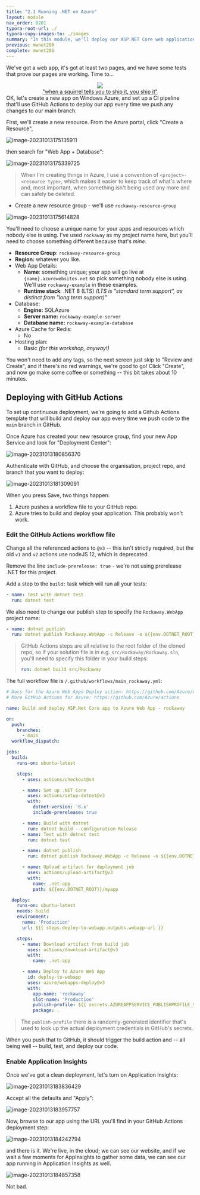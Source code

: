 ```yaml
---
title: "2.1 Running .NET on Azure"
layout: module
nav_order: 0201
typora-root-url: ./
typora-copy-images-to: ./images
summary: "In this module, we'll deploy our ASP.NET Core web application to Microsoft Azure using GitHub Actions"
previous: mwnet200
complete: mwnet201
---
```


We've got a web app, it's got at least two pages, and we have some tests that prove our pages are working. Time to...

<div style="text-align: center;">
<img src="images/image-20231013174253623.png" />
<caption style="text-align: center; font-size: 0.8em:"><br />
<a href="https://www.google.com/search?q=shipt+it+squirrel">"when a squirrel tells you to ship it, you ship it"</a></caption>
</div>
OK, let's create a new app on Windows Azure, and set up a CI pipeline that'll use GitHub Actions to deploy our app every time we push any changes to our main branch.

First, we'll create a new resource. From the Azure portal, click "Create a Resource", 

![image-20231013175135911](images/image-20231013175135911.png)

then search for "Web App + Database":

![image-20231013175339725](images/image-20231013175339725.png)

> When I'm creating things in Azure, I use a convention of `<project>-<resource-type>`, which makes it easier to keep track of what's where and, most important, when something isn't being used any more and can safely be deleted.

* Create a new resource group - we'll use `rockaway-resource-group`

![image-20231013175614828](images/image-20231013175614828.png)

You'll need to choose a unique name for your apps and resources which nobody else is using. I've used `rockaway` as my project name here, but you'll need to choose something different because that's *mine*.

* **Resource Group**: `rockaway-resource-group`
* **Region:** whatever you like.
* Web App Details:
  * **Name**: something unique; your app will go live at `{name}.azurewebsites.net` so pick something nobody else is using. We'll use `rockaway-example` in these examples.
  * **Runtime stack**: .NET 8 (LTS) *(LTS is "standard term support", as distinct from "long term support)"*
* Database:
  * **Engine:** SQLAzure
  * **Server name:** `rockaway-example-server`
  * **Database name:** `rockaway-example-database`
* Azure Cache for Redis:
  * No
* Hosting plan:
  * Basic *(for this workshop, anyway!)*

You won't need to add any tags, so the next screen just skip to "Review and Create", and if there's no red warnings, we're good to go! Click "Create", and now go make some coffee or something -- this bit takes about 10 minutes.

## Deploying with GitHub Actions

To set up continuous deployment, we're going to add a Github Actions template that will build and deploy our app every time we push code to the `main` branch in GitHub.

Once Azure has created your new resource group, find your new App Service and look for "Deployment Center":

![image-20231013180856370](images/image-20231013180856370.png)

Authenticate with GitHub, and choose the organisation, project repo, and branch that you want to deploy:

![image-20231013181309091](images/image-20231013181309091.png)

When you press Save, two things happen:

1. Azure pushes a workflow file to your GitHub repo.
2. Azure tries to build and deploy your application. This probably won't work.

### Edit the GitHub Actions workflow file

Change all the referenced actions to `@v3` -- this isn't strictly required, but the old `v1` and `v2` actions use nodeJS 12, which is deprecated.

Remove the line `include-prerelease: true` - we're not using prerelease .NET for this project.

Add a step to the `build:` task which will run all your tests:

```yaml
- name: Test with dotnet test
  run: dotnet test
```

We also need to change our publish step to specify the `Rockaway.WebApp` project name:

```yaml
- name: dotnet publish
  run: dotnet publish Rockaway.WebApp -c Release -o ${{env.DOTNET_ROOT}}/myapp
```

> GitHub Actions steps are all relative to the root folder of the cloned repo, so if your solution file is in e.g. `src/Rockaway/Rockaway.sln`, you'll need to specify this folder in your build steps:
>
> ```yaml
> run: dotnet build src/Rockaway
> ```

The full workflow file is `/.github/workflows/main_rockaway.yml`:

```yaml
# Docs for the Azure Web Apps Deploy action: https://github.com/Azure/webapps-deploy
# More GitHub Actions for Azure: https://github.com/Azure/actions

name: Build and deploy ASP.Net Core app to Azure Web App - rockaway

on:
  push:
    branches:
      - main
  workflow_dispatch:

jobs:
  build:
    runs-on: ubuntu-latest

    steps:
      - uses: actions/checkout@v4

      - name: Set up .NET Core
        uses: actions/setup-dotnet@v3
        with:
          dotnet-version: '8.x'
          include-prerelease: true

      - name: Build with dotnet
        run: dotnet build --configuration Release
      - name: Test with dotnet test
        run: dotnet test

      - name: dotnet publish
        run: dotnet publish Rockaway.WebApp -c Release -o ${{env.DOTNET_ROOT}}/myapp

      - name: Upload artifact for deployment job
        uses: actions/upload-artifact@v3
        with:
          name: .net-app
          path: ${{env.DOTNET_ROOT}}/myapp

  deploy:
    runs-on: ubuntu-latest
    needs: build
    environment:
      name: 'Production'
      url: ${{ steps.deploy-to-webapp.outputs.webapp-url }}

    steps:
      - name: Download artifact from build job
        uses: actions/download-artifact@v3
        with:
          name: .net-app

      - name: Deploy to Azure Web App
        id: deploy-to-webapp
        uses: azure/webapps-deploy@v3
        with:
          app-name: 'rockaway'
          slot-name: 'Production'
          publish-profile: ${{ secrets.AZUREAPPSERVICE_PUBLISHPROFILE_SOME_RANDOM_IDENTIFIER }}
          package: .
```

> The `publish-profile` there is a randomly-generated identifier that's used to look up the actual deployment credentials in GitHub's secrets.

When you push that to GitHub, it should trigger the build action and -- all being well -- build, test, and deploy our code.

### Enable Application Insights

Once we've got a clean deployment, let's turn on Application Insights:

![image-20231013183836429](images/image-20231013183836429.png)



Accept all the defaults and "Apply":

![image-20231013183957757](./images/image-20231013183957757.png)

Now, browse to our app using the URL you'll find in your GitHub Actions deployment step:

![image-20231013184242794](images/image-20231013184242794.png)

and there is it. We're live, in the cloud; we can see our website, and if we wait a few moments for AppInsights to gather some data, we can see our app running in Application Insights as well.

![image-20231013184857358](images/image-20231013184857358.png)

Not bad.

